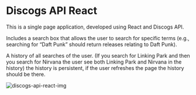 # Discogs API React

This is a single page application, developed using React and Discogs API.

Includes a search box that allows the user to search for specific terms (e.g., searching for “Daft Punk” should return releases relating to Daft Punk).

A history of all searches of the user. (If you search for Linking Park and then you search for Nirvana the user see both Linking Park and Nirvana in the history) the history is persistent, if the user refreshes the page the history should be there.

![discogs-api-react-img]('./src/assets/discogs-api-react-image.jpeg')
